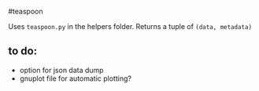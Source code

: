 #teaspoon

Uses ```teaspoon.py``` in the helpers folder. Returns a tuple of ```(data, metadata)```

## to do:
- option for json data dump
- gnuplot file for automatic plotting?
